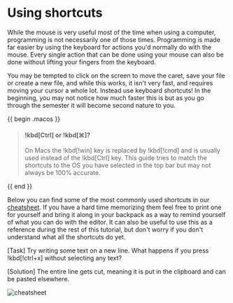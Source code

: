 # Using shortcuts

While the mouse is very useful most of the time when using a computer,
programming is not necessarily one of those times. Programming is made far
easier by using the keyboard for actions you'd normally do with the mouse. Every
single action that can be done using your mouse can also be done without lifting
your fingers from the keyboard.

You may be tempted to click on the screen to move the caret, save your file or
create a new file, and while this works, it isn't very fast, and requires moving
your cursor a whole lot. Instead use keyboard shortcuts! In the beginning, you
may not notice how much faster this is but as you go through the semester it
will become second nature to you.

{{ begin .macos }}

> #### !kbd[Ctrl] or !kbd[⌘]?
>
> On Macs the !kbd[!win] key is replaced by !kbd[!cmd] and is usually used instead
> of the !kbd[Ctrl] key. This guide tries to match the shortcuts to the OS you
> have selected in the top bar but may not always be 100% accurate.

{{ end }}

Below you can find some of the most commonly used shortcuts in our
[cheatsheet](../../assets/cli_editor_cheatsheet.pdf). If you have a hard time
memorizing them feel free to print one for yourself and bring it along in your
backpack as a way to remind yourself of what you can do with the editor. It can
also be useful to use this as a reference during the rest of this tutorial, but
don't worry if you don't understand what all the shortcuts do yet.

<!-- TODO: Is this task needed anymore as we introduce this shortcut in the
previous sub-chapter? -->

[Task]
Try writing some text on a new line. What happens if you press !kbd[!ctrl+x]
without selecting any text?

[Solution]
The entire line gets cut, meaning it is put in the clipboard and can be pasted
elsewhere.

![cheatsheet](/assets/editor/cli_editor_cheatsheet.png)
